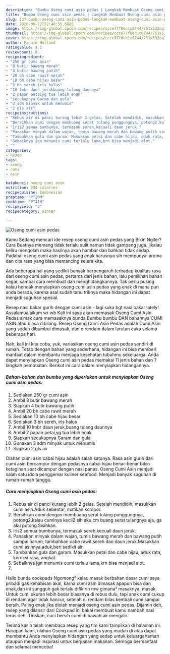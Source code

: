 ```yaml
---
description: "Bumbu Oseng cumi asin pedas | Langkah Membuat Oseng cumi asin pedas Yang Mudah Dan Praktis"
title: "Bumbu Oseng cumi asin pedas | Langkah Membuat Oseng cumi asin pedas Yang Mudah Dan Praktis"
slug: 137-bumbu-oseng-cumi-asin-pedas-langkah-membuat-oseng-cumi-asin-pedas-yang-mudah-dan-praktis
date: 2020-06-22T22:40:55.688Z
image: https://img-global.cpcdn.com/recipes/ccce77f0ec1c0744/751x532cq70/oseng-cumi-asin-pedas-foto-resep-utama.jpg
thumbnail: https://img-global.cpcdn.com/recipes/ccce77f0ec1c0744/751x532cq70/oseng-cumi-asin-pedas-foto-resep-utama.jpg
cover: https://img-global.cpcdn.com/recipes/ccce77f0ec1c0744/751x532cq70/oseng-cumi-asin-pedas-foto-resep-utama.jpg
author: Fannie Holland
ratingvalue: 4.1
reviewcount: 8
recipeingredient:
- "250 gr cumi asin"
- "8 butir bawang merah"
- "4 butir bawang putih"
- "20 bh cabe rawit merah"
- "10 bh cabe hijau besar"
- "3 bh sereh iris halus"
- "10 lmbr daun jerukbuang tulang daunnya"
- "2 papan petaiyg tua lebih enak"
- "secukupnya Garam dan gula"
- "3 sdm minyak untuk menumis"
- "2 gls air"
recipeinstructions:
- "Rebus air di panci kurang lebih 2 gelas. Setelah mendidih, masukkan cumi asin.Aduk sebentar, matikan kompor."
- "Bersihkan cumi dengan membuang serat tulang punggungnya, potong2.kalau cuminya kecil2 sih aku cm buang serat tulangnya aja, ga aku potong.Sisihkan."
- "Iris2 semua bumbunya, termasuk sereh,kecuali daun jeruk."
- "Panaskan minyak dalam wajan, tumis bawang merah dan bawang putih sampai harum, tambahkan cabe rawit,sereh dan daun jeruk.Masukkan cumi asinnya,aduk,beri sedikit air"
- "Tambahkan gula dan garam. Masukkan petai dan cabe hijau, aduk rata, koreksi rasa, angkat."
- "Sebaiknya jgn menumis cumi terlalu lama,krn bisa menjadi alot."
- ""
categories:
- Resep
tags:
- oseng
- cumi
- asin

katakunci: oseng cumi asin 
nutrition: 234 calories
recipecuisine: Indonesian
preptime: "PT20M"
cooktime: "PT41M"
recipeyield: "3"
recipecategory: Dinner

---
```



![Oseng cumi asin pedas](https://img-global.cpcdn.com/recipes/ccce77f0ec1c0744/751x532cq70/oseng-cumi-asin-pedas-foto-resep-utama.jpg)

Kamu Sedang mencari ide resep oseng cumi asin pedas yang Bikin Ngiler? Cara Buatnya memang tidak terlalu sulit namun tidak gampang juga. jikalau keliru mengolah maka hasilnya akan hambar dan bahkan tidak sedap. Padahal oseng cumi asin pedas yang enak harusnya sih mempunyai aroma dan cita rasa yang bisa memancing selera kita.

Ada beberapa hal yang sedikit banyak berpengaruh terhadap kualitas rasa dari oseng cumi asin pedas, pertama dari jenis bahan, lalu pemilihan bahan segar, sampai cara membuat dan menghidangkannya. Tak perlu pusing kalau hendak menyiapkan oseng cumi asin pedas yang enak di mana pun anda berada, karena asal sudah tahu triknya maka hidangan ini dapat menjadi suguhan spesial.

Resep nasi bakar gurih dengan cumi asin - lagi suka bgt nasi bakar lately! Assalamualaikum wr wb Kali ini saya akan memasak Oseng Cumi Asin Pedas simak cara memasaknya bunda Bumbu bumbu DAN bahannya CUMI ASIN atau biasa dibilang. Resep Oseng Cumi Asin Pedas adalah Cumi Asin yang sudah dibumbui dimasak, dan direndam dalam larutan cuka selama beberapa hari.


Nah, kali ini kita coba, yuk, variasikan oseng cumi asin pedas sendiri di rumah. Tetap dengan bahan yang sederhana, hidangan ini bisa memberi manfaat dalam membantu menjaga kesehatan tubuhmu sekeluarga. Anda dapat menyiapkan Oseng cumi asin pedas memakai 11 jenis bahan dan 7 langkah pembuatan. Berikut ini cara dalam menyiapkan hidangannya.

<!--inarticleads1-->

##### Bahan-bahan dan bumbu yang diperlukan untuk menyiapkan Oseng cumi asin pedas:

1. Sediakan 250 gr cumi asin
1. Ambil 8 butir bawang merah
1. Siapkan 4 butir bawang putih
1. Ambil 20 bh cabe rawit merah
1. Sediakan 10 bh cabe hijau besar
1. Sediakan 3 bh sereh, iris halus
1. Ambil 10 lmbr daun jeruk,buang tulang daunnya
1. Ambil 2 papan petai,yg tua lebih enak
1. Siapkan secukupnya Garam dan gula
1. Gunakan 3 sdm minyak untuk menumis
1. Siapkan 2 gls air


Olahan cumi asin cabai hijau adalah salah satunya. Rasa asin gurih dari cumi asin bercampur dengan pedasnya cabai hijau benar-benar bikin ketagihan saat dicampur dengan nasi panas. Oseng Cumi Asin menjadi salah satu idola penggemar kuliner seafood. Menjadi banyak suguhan di rumah-rumah tangga. 

<!--inarticleads2-->

##### Cara menyiapkan Oseng cumi asin pedas:

1. Rebus air di panci kurang lebih 2 gelas. Setelah mendidih, masukkan cumi asin.Aduk sebentar, matikan kompor.
1. Bersihkan cumi dengan membuang serat tulang punggungnya, potong2.kalau cuminya kecil2 sih aku cm buang serat tulangnya aja, ga aku potong.Sisihkan.
1. Iris2 semua bumbunya, termasuk sereh,kecuali daun jeruk.
1. Panaskan minyak dalam wajan, tumis bawang merah dan bawang putih sampai harum, tambahkan cabe rawit,sereh dan daun jeruk.Masukkan cumi asinnya,aduk,beri sedikit air
1. Tambahkan gula dan garam. Masukkan petai dan cabe hijau, aduk rata, koreksi rasa, angkat.
1. Sebaiknya jgn menumis cumi terlalu lama,krn bisa menjadi alot.
1. 


Hallo bunda cookpads Ngomong² kalau masak berbahan dasar cumi saya pribadi gak kehabisan akal, karna cumi asin dimasak apapun bisa dan enak,dan ini sungguh gak terlalu difikirin mw gimana² masaknya, masak. Untuk cumi ukuran lebih besar biasanya di rebus dulu, tapi anak cumi cukup di rendam agar tidak hancur, setelah di rendam bilas kembali cumi sampai bersih. Paling enak jika diolah menjadi oseng cumi asin pedas. Dijamin deh, resep yang dilansir dari Cookpad ini bakal membuat kamu nambah nasi terus deh. Tiriskan, cuci bersih cumi di bawah air mengalir. 

Terima kasih telah membaca resep yang tim kami tampilkan di halaman ini. Harapan kami, olahan Oseng cumi asin pedas yang mudah di atas dapat membantu Anda menyiapkan hidangan yang sedap untuk keluarga/teman ataupun menjadi inspirasi untuk berjualan makanan. Semoga bermanfaat dan selamat mencoba!

